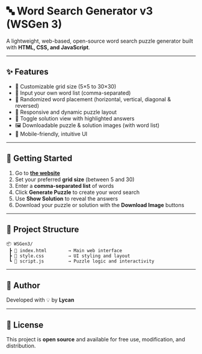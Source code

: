 # 🔤 Word Search Generator v3 (WSGen 3)

A lightweight, web-based, open-source word search puzzle generator built with **HTML, CSS, and JavaScript**.

---

## ✨ Features

* 🔧 Customizable grid size (5×5 to 30×30)
* 📝 Input your own word list (comma-separated)
* 🔀 Randomized word placement (horizontal, vertical, diagonal & reversed)
* 📐 Responsive and dynamic puzzle layout
* 👀 Toggle solution view with highlighted answers
* 🖼️ Downloadable puzzle & solution images (with word list)
* 📱 Mobile-friendly, intuitive UI

---

## 🚀 Getting Started

1. Go to **[the website](your-website-url-here)**
2. Set your preferred **grid size** (between 5 and 30)
3. Enter a **comma-separated list** of words
4. Click **Generate Puzzle** to create your word search
5. Use **Show Solution** to reveal the answers
6. Download your puzzle or solution with the **Download Image** buttons

---

## 📁 Project Structure

```
📦 WSGen3/
 ┣ 📄 index.html        → Main web interface
 ┣ 📄 style.css         → UI styling and layout
 ┗ 📄 script.js         → Puzzle logic and interactivity
```

---

## 👤 Author

Developed with 💡 by **Lycan**

---

## 📄 License

This project is **open source** and available for free use, modification, and distribution.
